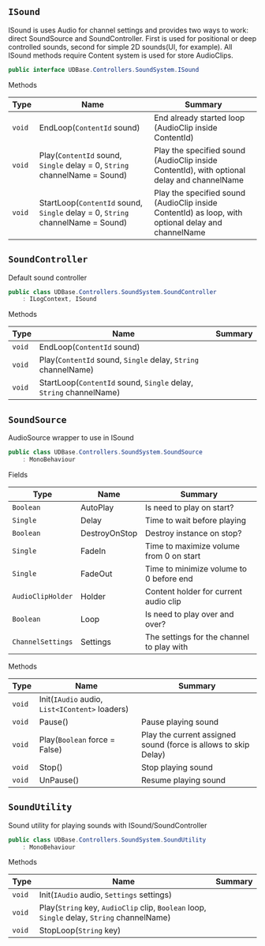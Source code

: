 ## `ISound`

ISound is uses Audio for channel settings and provides two ways to work: direct SoundSource and SoundController.  First is used for positional or deep controlled sounds, second for simple 2D sounds(UI, for example).  All ISound methods require Content system is used for store AudioClips.
```csharp
public interface UDBase.Controllers.SoundSystem.ISound

```

Methods

| Type | Name | Summary | 
| --- | --- | --- | 
| `void` | EndLoop(`ContentId` sound) | End already started loop (AudioClip inside ContentId) | 
| `void` | Play(`ContentId` sound, `Single` delay = 0, `String` channelName = Sound) | Play the specified sound (AudioClip inside ContentId), with optional delay and channelName | 
| `void` | StartLoop(`ContentId` sound, `Single` delay = 0, `String` channelName = Sound) | Play the specified sound (AudioClip inside ContentId) as loop, with optional delay and channelName | 


## `SoundController`

Default sound controller
```csharp
public class UDBase.Controllers.SoundSystem.SoundController
    : ILogContext, ISound

```

Methods

| Type | Name | Summary | 
| --- | --- | --- | 
| `void` | EndLoop(`ContentId` sound) |  | 
| `void` | Play(`ContentId` sound, `Single` delay, `String` channelName) |  | 
| `void` | StartLoop(`ContentId` sound, `Single` delay, `String` channelName) |  | 


## `SoundSource`

AudioSource wrapper to use in ISound
```csharp
public class UDBase.Controllers.SoundSystem.SoundSource
    : MonoBehaviour

```

Fields

| Type | Name | Summary | 
| --- | --- | --- | 
| `Boolean` | AutoPlay | Is need to play on start? | 
| `Single` | Delay | Time to wait before playing | 
| `Boolean` | DestroyOnStop | Destroy instance on stop? | 
| `Single` | FadeIn | Time to maximize volume from 0 on start | 
| `Single` | FadeOut | Time to minimize volume to 0 before end | 
| `AudioClipHolder` | Holder | Content holder for current audio clip | 
| `Boolean` | Loop | Is need to play over and over? | 
| `ChannelSettings` | Settings | The settings for the channel to play with | 


Methods

| Type | Name | Summary | 
| --- | --- | --- | 
| `void` | Init(`IAudio` audio, `List<IContent>` loaders) |  | 
| `void` | Pause() | Pause playing sound | 
| `void` | Play(`Boolean` force = False) | Play the current assigned sound (force is allows to skip Delay) | 
| `void` | Stop() | Stop playing sound | 
| `void` | UnPause() | Resume playing sound | 


## `SoundUtility`

Sound utility for playing sounds with ISound/SoundController
```csharp
public class UDBase.Controllers.SoundSystem.SoundUtility
    : MonoBehaviour

```

Methods

| Type | Name | Summary | 
| --- | --- | --- | 
| `void` | Init(`IAudio` audio, `Settings` settings) |  | 
| `void` | Play(`String` key, `AudioClip` clip, `Boolean` loop, `Single` delay, `String` channelName) |  | 
| `void` | StopLoop(`String` key) |  | 


